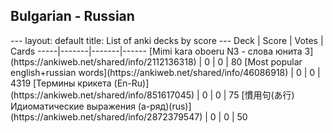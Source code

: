 <h2>Bulgarian  -  Russian</h2>
---
layout: default
title: List of anki decks by score
---
Deck | Score | Votes | Cards
-----|-------|-------|------
[Mimi kara oboeru N3 - слова юнита 3](https://ankiweb.net/shared/info/2112136318) | 0 | 0 | 80
[Most popular english+russian words](https://ankiweb.net/shared/info/46086918) | 0 | 0 | 4319
[Термины крикета (En-Ru)](https://ankiweb.net/shared/info/851617045) | 0 | 0 | 75
[慣用句(あ行)　Идиоматические выражения (а-ряд)(rus)](https://ankiweb.net/shared/info/2872379547) | 0 | 0 | 50
